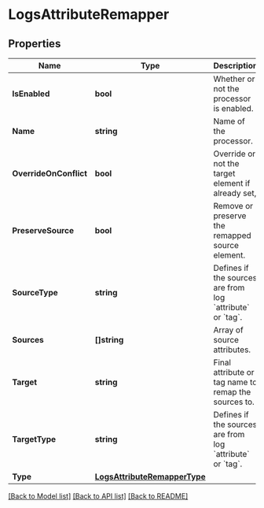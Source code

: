 # LogsAttributeRemapper

## Properties

Name | Type | Description | Notes
------------ | ------------- | ------------- | -------------
**IsEnabled** | **bool** | Whether or not the processor is enabled. | [optional] [default to false]
**Name** | **string** | Name of the processor. | [optional] 
**OverrideOnConflict** | **bool** | Override or not the target element if already set, | [optional] [default to false]
**PreserveSource** | **bool** | Remove or preserve the remapped source element. | [optional] [default to false]
**SourceType** | **string** | Defines if the sources are from log &#x60;attribute&#x60; or &#x60;tag&#x60;. | [optional] [default to attribute]
**Sources** | **[]string** | Array of source attributes. | 
**Target** | **string** | Final attribute or tag name to remap the sources to. | 
**TargetType** | **string** | Defines if the sources are from log &#x60;attribute&#x60; or &#x60;tag&#x60;. | [optional] [default to attribute]
**Type** | [**LogsAttributeRemapperType**](LogsAttributeRemapperType.md) |  | 

[[Back to Model list]](../README.md#documentation-for-models) [[Back to API list]](../README.md#documentation-for-api-endpoints) [[Back to README]](../README.md)



